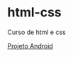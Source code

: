 # html-css
 Curso de html e css

<a href="https://jackson7374.github.io/html-css/desafios/d010a/index.html">Projeto Android</a>